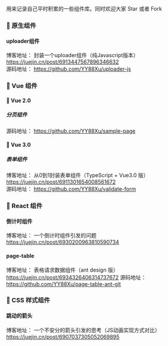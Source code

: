 用来记录自己平时积累的一些组件库。同时欢迎大家 Star 或者 Fork

### 🍓 原生组件
####  uploader组件

博客地址： 封装一个uploader组件（纯Javascript版本） https://juejin.cn/post/6913447567896346632       
源码地址： https://github.com/YY88Xu/uploader-js      

###  🍒 Vue 组件
#### 🍺 Vue 2.0
##### 分页组件

源码地址： https://github.com/YY88Xu/sample-page


#### 🍻 Vue 3.0
#####  表单组件
博客地址： 从0到1封装表单组件（TypeScript + Vue3.0 版） https://juejin.cn/post/6911301654008561672      
源码地址： https://github.com/YY88Xu/validate-form      



### 🍎 React 组件
#### 倒计时组件
博客地址： 一个倒计时组件引发的问题  https://juejin.cn/post/6930200963810590734      


#### page-table

博客地址： 表格请求数据组件（ant design 版）  https://juejin.cn/post/6934326406314737672
源码地址： https://github.com/YY88Xu/page-table-ant-git     


### 🍊 CSS 样式组件
#### 跳动的箭头

博客地址： 一个不安分的箭头引发的思考（JS动画实现方式对比）  https://juejin.cn/post/6907037305052069895
   
